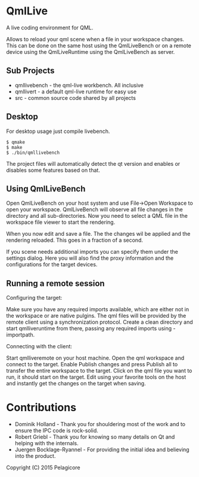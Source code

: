 # QmlLive

A live coding environment for QML.

Allows to reload your qml scene when a file in your workspace changes. This can be done on the same host using the QmlLiveBench or on a remote device using the QmlLiveRuntime using the QmlLiveBench as server.

## Sub Projects

- qmllivebench - the qml-live workbench. All inclusive
- qmllivert - a default qml-live runtime for easy use
- src - common source code shared by all projects

## Desktop

For desktop usage just compile livebench.

    $ qmake
    $ make
    $ ./bin/qmllivebench

The project files will automatically detect the qt version and enables
or disables some features based on that.


## Using QmlLiveBench

Open QmlLiveBench on your host system and use File->Open Workspace to open your workspace. QmlLiveBench will observe all file changes in the directory and all sub-directories. Now you need to select a QML file in the workspace file viewer to start the rendering.

When you now edit and save a file. The the changes wil be applied and the rendering reloaded. This goes in a fraction of a second.

If you scene needs additional imports you can specify them under the settings dialog. Here you will also find the proxy information and the configurations for the target devices.

## Running a remote session

Configuring the target:

Make sure you have any required imports available, which are either not in the workspace or are native pulgins. The qml files will be
provided by the remote client using a synchronization protocol. Create a clean directory and start qmlliveruntime from there, passing any required imports using -importpath.

Connecting with the client:

Start qmlliveremote on your host machine. Open the qml workspace and connect to
the target. Enable Publish changes and press Publish all to transfer the entire
workspace to the target. Click on the qml file you want to run, it should start
on the target. Edit using your favorite tools on the host and instantly get the
changes on the target when saving.

# Contributions

* Dominik Holland - Thank you for shouldering most of the work and to ensure the IPC code is rock-solid.
* Robert Griebl - Thank you for knowing so many details on Qt and helping with the internals.
* Juergen Bocklage-Ryannel - For providing the initial idea and believing into the product.

Copyright (C) 2015 Pelagicore
